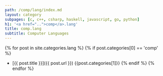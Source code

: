 ```yaml
---
path: /comp/lang/index.md
layout: category
subpages: [c, c++, csharp, haskell, javascript, go, python]
h1: '<a href="..">comp</a>.lang'
title: comp.lang
subtitle: Computer Languages
---
```



{% for post in site.categories.lang %}
{% if post.categories[0] == 'comp' %}
- [{{ post.title }}]({{ post.url }}) {{post.categories[1]}}
{% endif %}
{% endfor %}


